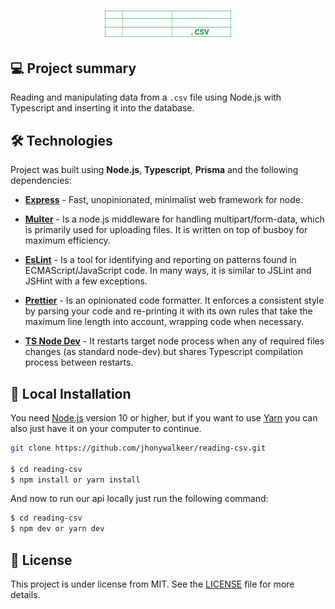 <h1 align="center">
    <img width="40%"  alt="Icon Repo" title="
SonarQube with Node" src="./src/assets/images/icon-csv.svg" />
</h1>

## 💻 Project summary

Reading and manipulating data from a `.csv` file using Node.js with Typescript and inserting it into the database.

## 🛠 Technologies

Project was built using **Node.js**, **Typescript**, **Prisma** and the following dependencies:

- **[Express](https://www.npmjs.com/package/express)** - Fast, unopinionated, minimalist web framework for node.

- **[Multer](https://www.npmjs.com/package/multer)** - Is a node.js middleware for handling multipart/form-data, which is primarily used for uploading files. It is written on top of busboy for maximum efficiency.

- **[EsLint](https://www.npmjs.com/package/eslint)** - Is a tool for identifying and reporting on patterns found in ECMAScript/JavaScript code. In many ways, it is similar to JSLint and JSHint with a few exceptions.

- **[Prettier](https://www.npmjs.com/package/prettier)** - Is an opinionated code formatter. It enforces a consistent style by parsing your code and re-printing it with its own rules that take the maximum line length into account, wrapping code when necessary.

- **[TS Node Dev](https://www.npmjs.com/package/ts-node-dev)** - It restarts target node process when any of required files changes (as standard node-dev) but shares Typescript compilation process between restarts.

## 🔨 Local Installation

You need [Node.js](https://nodejs.org) version 10 or higher, but if you want to use [Yarn](https://yarnpkg.com/) you can also just have it on your computer to continue.

```bash
git clone https://github.com/jhonywalkeer/reading-csv.git

$ cd reading-csv
$ npm install or yarn install
```

And now to run our api locally just run the following command:

```bash
$ cd reading-csv
$ npm dev or yarn dev
```

## 📖 License

This project is under license from MIT. See the [LICENSE](LICENSE.md) file for more details.
